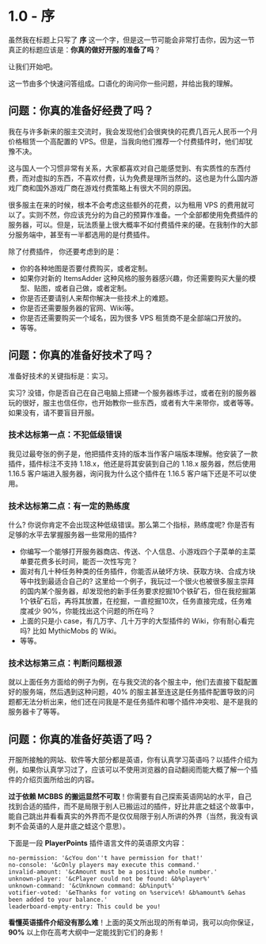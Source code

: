 # 1.0 - 序

虽然我在标题上只写了 **序** 这一个字，但是这一节可能会非常打击你，因为这一节真正的标题应该是：**你真的做好开服的准备了吗**？

让我们开始吧。

这一节由多个快速问答组成。口语化的询问你一些问题，并给出我的理解。

## 问题：你真的准备好经费了吗？

我在与许多新来的服主交流时，我会发现他们会很爽快的花费几百元人民币一个月价格租赁一个高配置的 VPS。但是，当我向他们推荐一个付费插件时，他们却犹豫不决。

这与国人一个习惯非常有关系，大家都喜欢对自己能感觉到、有实质性的东西付费，而对虚拟的东西，不喜欢付费，认为免费是理所当然的。这也是为什么国内游戏厂商和国外游戏厂商在游戏付费策略上有很大不同的原因。

很多服主在来的时候，根本不会考虑这些额外的花费，以为租用 VPS 的费用就可以了。实则不然，你应该充分的为自己的预算作准备。一个全部都使用免费插件的服务器，可以。但是，玩法质量上很大概率不如付费插件来的硬。在我制作的大部分服务端中，甚至有一半都选用的是付费插件。

除了付费插件， 你还要考虑到的是：

* 你的各种地图是否要付费购买，或者定制。
* 如果你对新的 ItemsAdder 这种风格的服务器感兴趣，你还需要购买大量的模型、贴图，或者自己做，或者定制。
* 你是否还要请别人来帮你解决一些技术上的难题。
* 你是否还需要服务器的官网、Wiki等。
* 你是否还需要购买一个域名，因为很多 VPS 租赁商不是全部端口开放的。
* 等等。

## 问题：你真的准备好技术了吗？

准备好技术的关键指标是：实习。

实习? 没错，你是否自己在自己电脑上搭建一个服务器练手过，或者在别的服务器玩的很好，服主也信任你，也开始教你一些东西，或者有大牛来带你，或者等等。如果没有，请不要盲目开服。

### 技术达标第一点：不犯低级错误

我见过最夸张的例子是，他把插件支持的版本当作客户端版本理解。他安装了一款插件，插件标注不支持 1.18.x，他还是将其安装到自己的 1.18.x 服务器，然后使用 1.16.5 客户端进入服务器，询问我为什么这个插件在 1.16.5 客户端下还是不可以使用。

### 技术达标第二点：有一定的熟练度

什么? 你说你肯定不会出现这种低级错误。那么第二个指标，熟练度呢? 你是否有足够的水平去掌握服务器一些常用的插件?

* 你编写一个能够打开服务器商店、传送、个人信息、小游戏四个子菜单的主菜单要花费多长时间，能否一次性写完？
* 面对有几十种任务种类的任务插件，你能否从破坏方块、获取方块、合成方块等中找到最适合自己的? 这里给一个例子，我玩过一个很火也被很多服主崇拜的国内某个服务器，却发现他的新手任务要求挖掘10个铁矿石，但在我挖掘第1个铁矿石后，再将其放置，在挖掘，一直挖掘10次，任务直接完成，任务难度减少 90%，你能找出这个问题的所在吗？
* 上面的只是小 case，有几万字、几十万字的大型插件的 Wiki，你有耐心看完吗? 比如 MythicMobs 的 Wiki。
* 等等。

### 技术达标第三点：判断问题根源

就以上面任务方面给的例子为例，在与我交流的各个服主中，他们去直接下载配置好的服务端，然后遇到这种问题，40% 的服主甚至连这是任务插件配置导致的问题都无法分析出来，他们还在问我是不是任务插件和哪个插件冲突啦、是不是我的服务器卡了等等。

## 问题：你真的准备好英语了吗？

开服所接触的网站、软件等大部分都是英语，你有认真学习英语吗？以插件介绍为例，如果你认真学习过了，应该可以不使用浏览器的自动翻阅而能大概了解一个插件的介绍页面所给出的内容。

**过于依赖 MCBBS 的搬运显然不可取**！你需要有自己探索英语网站的水平，自己找到合适的插件，而不是局限于别人已搬运过的插件，好比井底之蛙这个故事中，能自己跳出井看看真实的外界而不是仅仅局限于别人所讲的外界（当然，我没有讽刺不会英语的人是井底之蛙这个意思）。

下面是一段 **PlayerPoints** 插件语言文件的英语原文内容：

```
no-permission: '&cYou don''t have permission for that!'
no-console: '&cOnly players may execute this command.'
invalid-amount: '&cAmount must be a positive whole number.'
unknown-player: '&cPlayer could not be found: &b%player%'
unknown-command: '&cUnknown command: &b%input%'
votifier-voted: '&eThanks for voting on %service%! &b%amount% &ehas been added to your balance.'
leaderboard-empty-entry: This could be you!
```

**看懂英语插件介绍没有那么难**！上面的英文所出现的所有单词，我可以向你保证，**90%** 以上你在高考大纲中一定能找到它们的身影！
